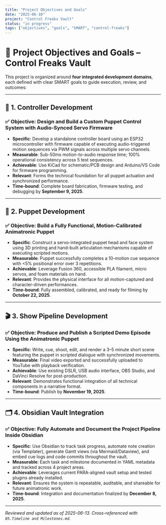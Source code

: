 ```yaml
---
title: "Project Objectives and Goals"
date: "2025-06-10"
project: "Control Freaks Vault"
status: "in progress"
tags: ["objectives", "goals", "SMART", "control-freaks"]
---
```


# 🎯 Project Objectives and Goals – Control Freaks Vault

This project is organized around **four integrated development domains**, each defined with clear SMART goals to guide execution, review, and outcomes:

---

## 🧠 1. Controller Development

### ✅ Objective: Design and Build a Custom Puppet Control System with Audio-Synced Servo Firmware

- **Specific**: Develop a standalone controller board using an ESP32 microcontroller with firmware capable of executing audio-triggered motion sequences via PWM signals across multiple servo channels.
- **Measurable**: Sub-50ms motion-to-audio response time; 100% operational consistency across 5 test sequences.
- **Achievable**: Use KiCad for schematic/PCB design and Arduino/VS Code for firmware programming.
- **Relevant**: Forms the technical foundation for all puppet actuation and synchronized performance.
- **Time-bound**: Complete board fabrication, firmware testing, and debugging by **September 9, 2025**.

---

## 🤖 2. Puppet Development

### ✅ Objective: Build a Fully Functional, Motion-Calibrated Animatronic Puppet

- **Specific**: Construct a servo-integrated puppet head and face system using 3D printing and hand-built articulation mechanisms capable of executing scripted motions.
- **Measurable**: Puppet successfully completes a 10-motion cue sequence with <5% positional error over 3 repetitions.
- **Achievable**: Leverage Fusion 360, accessible PLA filament, micro servos, and foam materials on hand.
- **Relevant**: Provides the physical interface for all motion-captured and character-driven performances.
- **Time-bound**: Fully assembled, calibrated, and ready for filming by **October 22, 2025**.

---

## 🎬 3. Show Pipeline Development

### ✅ Objective: Produce and Publish a Scripted Demo Episode Using the Animatronic Puppet

- **Specific**: Write, cue, shoot, edit, and render a 3–5 minute short scene featuring the puppet in scripted dialogue with synchronized movements.
- **Measurable**: Final video exported and successfully uploaded to YouTube with playback verification.
- **Achievable**: Use existing DSLR, USB audio interface, OBS Studio, and DaVinci Resolve for post-production.
- **Relevant**: Demonstrates functional integration of all technical components in a narrative format.
- **Time-bound**: Publish by **November 19, 2025**.

---

## 🗂️ 4. Obsidian Vault Integration

### ✅ Objective: Fully Automate and Document the Project Pipeline Inside Obsidian

- **Specific**: Use Obsidian to track task progress, automate note creation (via Templater), generate Gantt views (via Mermaid/Dataview), and embed cue logs and code commits throughout the vault.
- **Measurable**: Each task and milestone documented in YAML metadata and tracked across 4 project areas.
- **Achievable**: Leverages current PARA-aligned vault setup and tested plugins already installed.
- **Relevant**: Ensures the system is repeatable, auditable, and shareable for future animatronic work.
- **Time-bound**: Integration and documentation finalized by **December 8, 2025**.

---

*Reviewed and updated as of 2025-06-13. Cross-referenced with `05.Timeline and Milestones.md`.*
